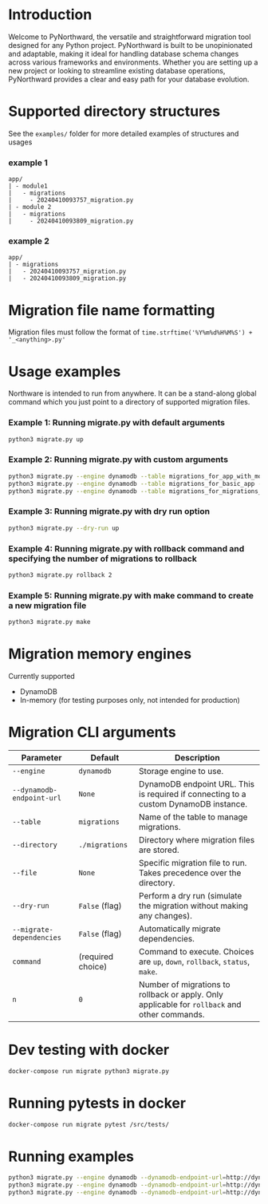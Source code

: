 Introduction
============
Welcome to PyNorthward, the versatile and straightforward migration tool designed for any Python project. PyNorthward is built to be unopinionated and adaptable, making it ideal for handling database schema changes across various frameworks and environments. Whether you are setting up a new project or looking to streamline existing database operations, PyNorthward provides a clear and easy path for your database evolution.


Supported directory structures
==============================
See the `examples/` folder for more detailed examples of structures and usages

### example 1
```
app/
| - module1
|   - migrations
|     - 20240410093757_migration.py
| - module 2
|   - migrations
|     - 20240410093809_migration.py
```

### example 2
```
app/
| - migrations
|   - 20240410093757_migration.py
|   - 20240410093809_migration.py
```


Migration file name formatting
==============================
Migration files must follow the format of `time.strftime('%Y%m%d%H%M%S') + '_<anything>.py'`


Usage examples
==============
Northware is intended to run from anywhere. It can be a stand-along global command which you just point to a directory of supported
migration files.

### Example 1: Running migrate.py with default arguments
```bash
python3 migrate.py up
```

### Example 2: Running migrate.py with custom arguments
```bash
python3 migrate.py --engine dynamodb --table migrations_for_app_with_modules --directory ../examples/app_with_modules up
python3 migrate.py --engine dynamodb --table migrations_for_basic_app --directory ../examples/basic_app up
python3 migrate.py --engine dynamodb --table migrations_for_migrations_directory --directory ../examples/migrations_directory up
```

### Example 3: Running migrate.py with dry run option
```bash
python3 migrate.py --dry-run up
```

### Example 4: Running migrate.py with rollback command and specifying the number of migrations to rollback
```bash
python3 migrate.py rollback 2
```

### Example 5: Running migrate.py with make command to create a new migration file
```bash
python3 migrate.py make
```


Migration memory engines
========================
Currently supported
* DynamoDB
* In-memory (for testing purposes only, not intended for production)


Migration CLI arguments
=======================
| Parameter                   | Default            | Description                                                                                        |
|-----------------------------|--------------------|----------------------------------------------------------------------------------------------------|
| `--engine`                  | `dynamodb`         | Storage engine to use.                                                                             |
| `--dynamodb-endpoint-url`   | `None`             | DynamoDB endpoint URL. This is required if connecting to a custom DynamoDB instance.               |
| `--table`                   | `migrations`       | Name of the table to manage migrations.                                                            |
| `--directory`               | `./migrations`     | Directory where migration files are stored.                                                        |
| `--file`                    | `None`             | Specific migration file to run. Takes precedence over the directory.                               |
| `--dry-run`                 | `False` (flag)     | Perform a dry run (simulate the migration without making any changes).                             |
| `--migrate-dependencies`    | `False` (flag)     | Automatically migrate dependencies.                                                                |
| `command`                   | (required choice)  | Command to execute. Choices are `up`, `down`, `rollback`, `status`, `make`.                        |
| `n`                         | `0`                | Number of migrations to rollback or apply. Only applicable for `rollback` and other commands.      |


Dev testing with docker
=======================
```bash
docker-compose run migrate python3 migrate.py
```

Running pytests in docker
=========================
```bash
docker-compose run migrate pytest /src/tests/
```

Running examples
===============
```bash
python3 migrate.py --engine dynamodb --dynamodb-endpoint-url=http://dynamodb:8000 --table migrations_for_app_with_modules --directory /examples/app_with_modules up
python3 migrate.py --engine dynamodb --dynamodb-endpoint-url=http://dynamodb:8000 --table migrations_for_basic_app --directory /examples/basic_app up
python3 migrate.py --engine dynamodb --dynamodb-endpoint-url=http://dynamodb:8000 --table migrations_for_migrations_directory --directory /examples/migrations_directory up
```
